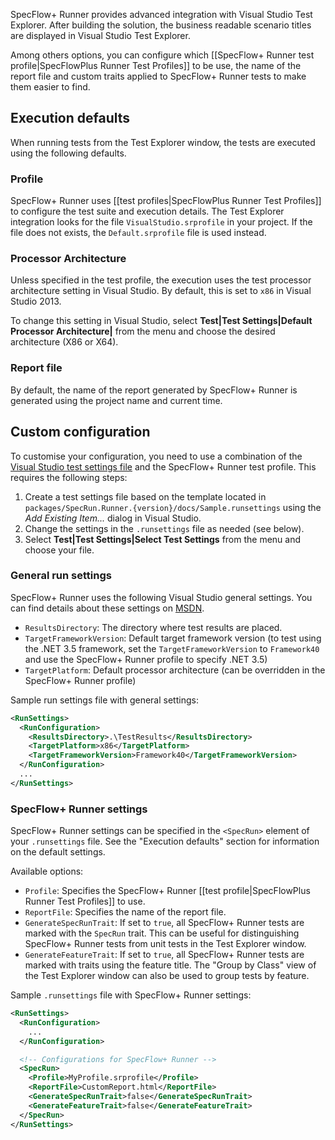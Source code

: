 SpecFlow+ Runner provides advanced integration with Visual Studio Test Explorer. After building the solution, the business readable scenario titles are displayed in Visual Studio Test Explorer.

Among others options, you can configure which [[SpecFlow+ Runner test profile|SpecFlowPlus Runner Test Profiles]] to be use, the name of the report file and custom traits applied to SpecFlow+ Runner tests to make them easier to find.

## Execution defaults

When running tests from the Test Explorer window, the tests are executed using the following defaults.

### Profile

SpecFlow+ Runner uses [[test profiles|SpecFlowPlus Runner Test Profiles]] to configure the test suite and execution details. The Test Explorer integration looks for the file `VisualStudio.srprofile` in your project. If the file does not exists, the `Default.srprofile` file is used instead.

### Processor Architecture

Unless specified in the test profile, the execution uses the test processor architecture setting in Visual Studio. By default, this is set to `x86` in Visual Studio 2013. 

To change this setting in Visual Studio, select  **Test|Test Settings|Default Processor Architecture|** from the menu and choose the desired architecture (X86 or X64).

### Report file

By default, the name of the report generated by SpecFlow+ Runner is generated using the project name and current time.

## Custom configuration

To customise your configuration, you need to use a combination of the [Visual Studio test settings file](http://msdn.microsoft.com/en-us/library/jj635153.aspx) and the SpecFlow+ Runner test profile. This requires the following steps:

1. Create a test settings file based on the template located in `packages/SpecRun.Runner.{version}/docs/Sample.runsettings` using the _Add Existing Item..._ dialog in Visual Studio.
2. Change the settings in the `.runsettings` file as needed (see below).
3. Select **Test|Test Settings|Select Test Settings** from the menu and choose your file.

### General run settings

SpecFlow+ Runner uses the following Visual Studio general settings. You can find details about these settings on [MSDN](http://msdn.microsoft.com/en-us/library/jj635153.aspx).

* `ResultsDirectory`: The directory where test results are placed.
* `TargetFrameworkVersion`: Default target framework version (to test using the .NET 3.5 framework, set the `TargetFrameworkVersion` to `Framework40` and use the SpecFlow+ Runner profile to specify .NET 3.5)
* `TargetPlatform`: Default processor architecture (can be overridden in the SpecFlow+ Runner profile)

Sample run settings file with general settings:

```xml
<RunSettings>
  <RunConfiguration>
    <ResultsDirectory>.\TestResults</ResultsDirectory>
    <TargetPlatform>x86</TargetPlatform>
    <TargetFrameworkVersion>Framework40</TargetFrameworkVersion>
  </RunConfiguration>
  ...
</RunSettings>
```

### SpecFlow+ Runner settings

SpecFlow+ Runner settings can be specified in the `<SpecRun>` element of your `.runsettings` file. See the "Execution defaults" section for information on the default settings.

Available options:

* `Profile`: Specifies the SpecFlow+ Runner [[test profile|SpecFlowPlus Runner Test Profiles]] to use. 
* `ReportFile`: Specifies the name of the report file. 
* `GenerateSpecRunTrait`: If set to `true`, all SpecFlow+ Runner tests are marked with the `SpecRun` trait. This can be useful for distinguishing SpecFlow+ Runner tests from unit tests in the Test Explorer window.
* `GenerateFeatureTrait`: If set to `true`, all SpecFlow+ Runner tests are marked with traits using the feature title. The "Group by Class" view of the Test Explorer window can also be used to group tests by feature.

Sample `.runsettings` file with SpecFlow+ Runner settings:

```xml
<RunSettings>
  <RunConfiguration>
    ...
  </RunConfiguration>

  <!-- Configurations for SpecFlow+ Runner -->
  <SpecRun>
    <Profile>MyProfile.srprofile</Profile>
    <ReportFile>CustomReport.html</ReportFile>
    <GenerateSpecRunTrait>false</GenerateSpecRunTrait>
    <GenerateFeatureTrait>false</GenerateFeatureTrait>
  </SpecRun>
</RunSettings>
```

